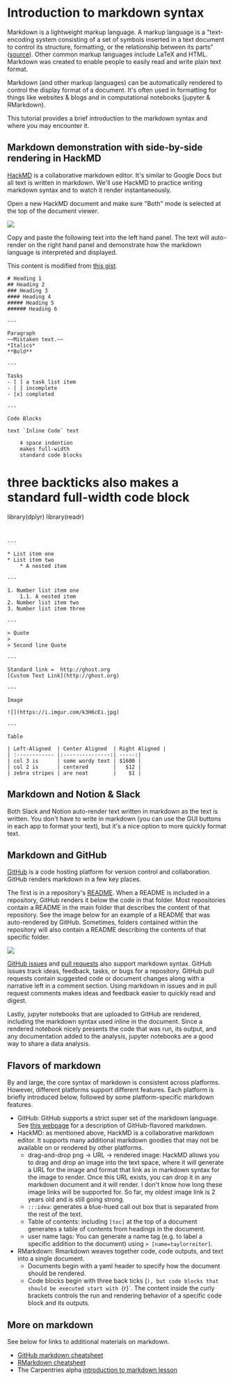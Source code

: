 # Introduction to markdown syntax

Markdown is a lightweight markup language.
A markup language is a "text-encoding system consisting of a set of symbols inserted in a text document to control its structure, formatting, or the relationship between its parts" ([source](https://en.wikipedia.org/wiki/Markup_language)).
Other common markup languages include LaTeX and HTML.
Markdown was created to enable people to easily read and write plain text format.

Markdown (and other markup languages) can be automatically rendered to control the display format of a document.
It's often used in formatting for things like websites & blogs and in computational notebooks (jupyter & RMarkdown).

This tutorial provides a brief introduction to the markdown syntax and where you may encounter it.
 
## Markdown demonstration with side-by-side rendering in HackMD

[HackMD](https://hackmd.io) is a collaborative markdown editor.
It's similar to Google Docs but all text is written in markdown. 
We'll use HackMD to practice writing markdown syntax and to watch it render instantaneously.

Open a new HackMD document and make sure "Both" mode is selected at the top of the document viewer.

![](https://i.imgur.com/V6QD8yj.png)

Copy and paste the following text into the left hand panel.
The text will auto-render on the right hand panel and demonstrate how the markdown language is interpreted and displayed.

This content is modified from [this gist](https://gist.github.com/benstr/8744304).
```
# Heading 1
## Heading 2
### Heading 3
#### Heading 4
##### Heading 5
###### Heading 6	

---

Paragraph
~~Mistaken text.~~	
*Italics*	
**Bold**	

---

Tasks
- [ ] a task list item
- [ ] incomplete
- [x] completed

---

Code Blocks

text `Inline Code` text		

    4 space indention
    makes full-width
    standard code blocks

```
# three backticks also makes a standard full-width code block
library(dplyr)
library(readr)
```


---

* List item one
* List item two
    * A nested item

---

1. Number list item one		
	1.1. A nested item
2. Number list item two
3. Number list item three

---

> Quote
> 
> Second line Quote

---

Standard link =  http://ghost.org	
[Custom Text Link](http://ghost.org)

---

Image

![](https://i.imgur.com/k3H6cEi.jpg)

---

Table

| Left-Aligned  | Center Aligned  | Right Aligned |
| :------------ |:---------------:| -----:|
| col 3 is      | some wordy text | $1600 |
| col 2 is      | centered        |   $12 |
| zebra stripes | are neat        |    $1 |
```

## Markdown and Notion & Slack

Both Slack and Notion auto-render text written in markdown as the text is written.
You don't have to write in markdown (you can use the GUI buttons in each app to format your text), but it's a nice option to more quickly format text.

## Markdown and GitHub

[GitHub](www.github.com) is a code hosting platform for version control and collaboration.
GitHub renders markdown in a few key places.

The first is in a repository's [README](https://docs.github.com/en/repositories/managing-your-repositorys-settings-and-features/customizing-your-repository/about-readmes). 
When a README is included in a repository, GitHub renders it below the code in that folder. 
Most repositories contain a README in the main folder that describes the content of that repository.
See the image below for an example of a README that was auto-rendered by GitHub.
Sometimes, folders contained within the repository will also contain a README describing the contents of that specific folder.

![](https://i.imgur.com/1zgX4nE.jpg)

[GitHub issues](https://docs.github.com/en/issues/tracking-your-work-with-issues/about-issues) and [pull requests](https://docs.github.com/en/pull-requests/collaborating-with-pull-requests/proposing-changes-to-your-work-with-pull-requests/about-pull-requests) also support markdown syntax.
GitHub issues track ideas, feedback, tasks, or bugs for a repository.
GitHub pull requests contain suggested code or document changes along with a narrative left in a comment section.
Using markdown in issues and in pull request comments makes ideas and feedback easier to quickly read and digest.

Lastly, jupyter notebooks that are uploaded to GitHub are rendered, including the markdown syntax used inline in the document. 
Since a rendered notebook nicely presents the code that was run, its output, and any documentation added to the analysis, jupyter notebooks are a good way to share a data analysis.

## Flavors of markdown

By and large, the core syntax of markdown is consistent across platforms.
However, different platforms support different features. 
Each platform is briefly introduced below, followed by some platform-specific markdown features.
 
+ GitHub: GitHub supports a strict super set of the markdown language. See [this webpage](https://github.github.com/gfm/#what-is-github-flavored-markdown-) for a description of GitHub-flavored markdown.
+ HackMD: as mentioned above, HackMD is a collaborative markdown editor. It supports many additional markdown goodies that may not be available on or rendered by other platforms.  
    + drag-and-drop png -> URL -> rendered image: HackMD allows you to drag and drop an image into the text space, where it will generate a URL for the image and format that link as in markdown syntax for the image to render. Once this URL exists, you can drop it in any markdown document and it will render. I don't know how long these image links will be supported for. So far, my oldest image link is 2 years old and is still going strong.
    + `:::idea`: generates a blue-hued call out box that is separated from the rest of the text.
    + Table of contents: including `[toc]` at the top of a document generates a table of contents from headings in the document.
    + user name tags: You can generate a name tag (e.g. to label a specific addition to the document) using `> [name=taylorreiter]`.
+ RMarkdown: Rmarkdown weaves together code, code outputs, and text into a single document.
    + Documents begin with a yaml header to specify how the document should be rendered.
    + Code blocks begin with three back ticks (`````), but code blocks that should be executed start with `````{r}`. The content inside the curly brackets controls the run and rendering behavior of a specific code block and its outputs.

## More on markdown

See below for links to additional materials on markdown.

+ [GitHub markdown cheatsheet](https://itnext.io/github-markdown-cheatsheet-50642835effa)
+ [RMarkdown cheatsheet](https://www.rstudio.com/wp-content/uploads/2015/02/rmarkdown-cheatsheet.pdf)
+ The Carpentries alpha [introduction to markdown lesson](https://carpentries-incubator.github.io/markdown-intro/about/index.html)
